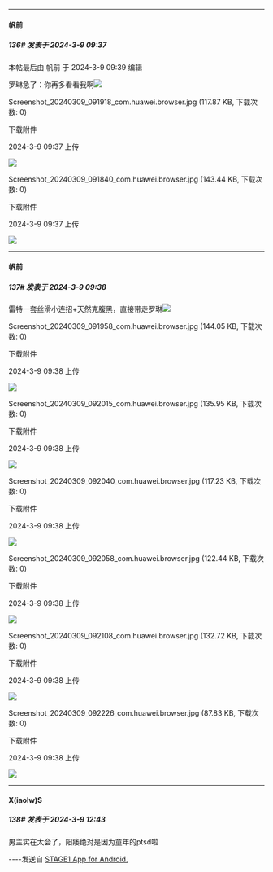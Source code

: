 ﻿
*****

####  帆前  
##### 136#       发表于 2024-3-9 09:37

 本帖最后由 帆前 于 2024-3-9 09:39 编辑 

罗琳急了：你再多看看我啊<img src="https://static.saraba1st.com/image/smiley/face2017/067.png" referrerpolicy="no-referrer">

Screenshot_20240309_091918_com.huawei.browser.jpg
(117.87 KB, 下载次数: 0)

下载附件

2024-3-9 09:37 上传

<img src="https://img.saraba1st.com/forum/202403/09/093710g0q0pp2lfxhxzihb.jpg" referrerpolicy="no-referrer">

Screenshot_20240309_091840_com.huawei.browser.jpg
(143.44 KB, 下载次数: 0)

下载附件

2024-3-9 09:37 上传

<img src="https://img.saraba1st.com/forum/202403/09/093710js2jweuwwuvll45g.jpg" referrerpolicy="no-referrer">

*****

####  帆前  
##### 137#       发表于 2024-3-9 09:38

雷特一套丝滑小连招+天然克腹黑，直接带走罗琳<img src="https://static.saraba1st.com/image/smiley/face2017/067.png" referrerpolicy="no-referrer">

Screenshot_20240309_091958_com.huawei.browser.jpg
(144.05 KB, 下载次数: 0)

下载附件

2024-3-9 09:38 上传

<img src="https://img.saraba1st.com/forum/202403/09/093842jkmmw121r2lggywr.jpg" referrerpolicy="no-referrer">

Screenshot_20240309_092015_com.huawei.browser.jpg
(135.95 KB, 下载次数: 0)

下载附件

2024-3-9 09:38 上传

<img src="https://img.saraba1st.com/forum/202403/09/093842mjchnp8ad5jlnvl4.jpg" referrerpolicy="no-referrer">

Screenshot_20240309_092040_com.huawei.browser.jpg
(117.23 KB, 下载次数: 0)

下载附件

2024-3-9 09:38 上传

<img src="https://img.saraba1st.com/forum/202403/09/093842mtzwibjo8zn8jqbp.jpg" referrerpolicy="no-referrer">

Screenshot_20240309_092058_com.huawei.browser.jpg
(122.44 KB, 下载次数: 0)

下载附件

2024-3-9 09:38 上传

<img src="https://img.saraba1st.com/forum/202403/09/093843cmqnahnklflbmhhb.jpg" referrerpolicy="no-referrer">

Screenshot_20240309_092108_com.huawei.browser.jpg
(132.72 KB, 下载次数: 0)

下载附件

2024-3-9 09:38 上传

<img src="https://img.saraba1st.com/forum/202403/09/093843x7kn5dyd5h5nnnba.jpg" referrerpolicy="no-referrer">

Screenshot_20240309_092226_com.huawei.browser.jpg
(87.83 KB, 下载次数: 0)

下载附件

2024-3-9 09:38 上传

<img src="https://img.saraba1st.com/forum/202403/09/093843p432u11fh9qf5533.jpg" referrerpolicy="no-referrer">


*****

####  X(iaolw)S  
##### 138#       发表于 2024-3-9 12:43

男主实在太会了，阳痿绝对是因为童年的ptsd啦

----发送自 [STAGE1 App for Android.](http://stage1.5j4m.com/?1.37)

